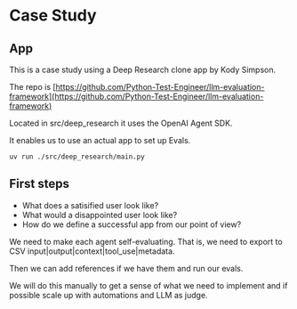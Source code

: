 # Case Study

## App 

This is a case study using a Deep Research clone app by Kody Simpson.

The repo is [https://github.com/Python-Test-Engineer/llm-evaluation-framework](https://github.com/Python-Test-Engineer/llm-evaluation-framework)

Located in src/deep_research it uses the OpenAI Agent SDK.

It enables us to use an actual app to set up Evals.

`uv run ./src/deep_research/main.py`

## First steps

- What does a satisified user look like?
- What would a disappointed user look like?
- How do we define a successful app from our point of view?

We need to make each agent self-evaluating. That is, we need to export to CSV input|output|context|tool_use|metadata.

Then we can add references if we have them and run our evals.

We will do this manually to get a sense of what we need to implement and if possible scale up with automations and LLM as judge.